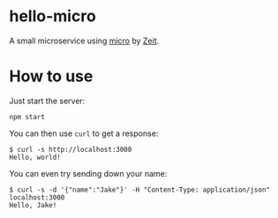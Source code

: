 # hello-micro

A small microservice using [micro](https://github.com/zeit/micro) by [Zeit](https://zeit.co/).

# How to use

Just start the server:

```
npm start
```

You can then use `curl` to get a response:

```
$ curl -s http://localhost:3000
Hello, world!
```

You can even try sending down your name:

```
$ curl -s -d '{"name":"Jake"}' -H "Content-Type: application/json" localhost:3000
Hello, Jake!
```